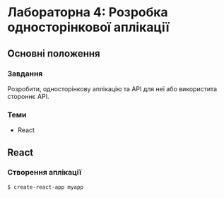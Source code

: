 # Лабораторна 4: Розробка односторінкової аплікації

## Основні положення

### Завдання
Розробити, односторінкову аплікацію та API для неї або використита стороннє API.

### Теми
- React

## React

### Створення аплікації
```
$ create-react-app myapp
```

